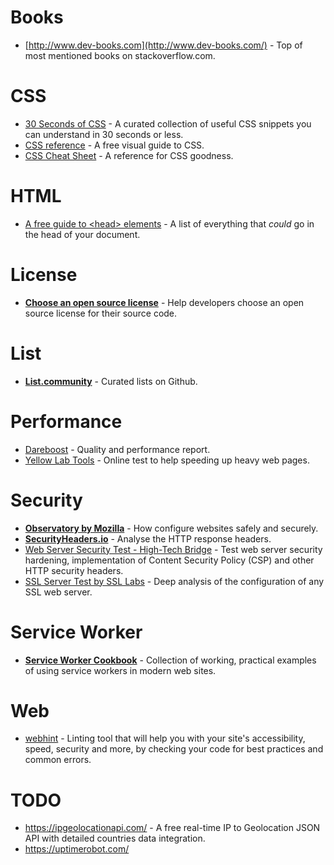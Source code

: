 # Books
* [http://www.dev-books.com](http://www.dev-books.com/) - Top of most mentioned books on stackoverflow.com.

# CSS 
* [30 Seconds of CSS](https://30-seconds.github.io/30-seconds-of-css/#system-font-stack) - A curated collection of useful CSS snippets you can understand in 30 seconds or less.
* [CSS reference](https://cssreference.io/) - A free visual guide to CSS.
* [CSS Cheat Sheet](https://adam-marsden.co.uk/css-cheat-sheet) - A reference for CSS goodness.

# HTML
* [A free guide to \<head> elements](https://gethead.info/) - A list of everything that *could* go in the head of your document.

# License
* **[Choose an open source license](https://choosealicense.com/)** - Help developers choose an open source license for their source code.

# List
* **[List.community](https://list.community/)** - Curated lists on Github.

# Performance
* [Dareboost](https://www.dareboost.com/en/report/5a5166ad0cf263e8dc8b73af) - Quality and performance report.
* [Yellow Lab Tools](https://yellowlab.tools) - Online test to help speeding up heavy web pages.

# Security
* **[Observatory by Mozilla](https://observatory.mozilla.org/)** - How configure  websites safely and securely.
* **[SecurityHeaders.io](https://securityheaders.io/)** - Analyse the HTTP response headers.
* [Web Server Security Test - High-Tech Bridge](https://www.htbridge.com/websec/) - Test web server security hardening, implementation of Content Security Policy (CSP) and other HTTP security headers.
* [SSL Server Test by SSL Labs](https://www.ssllabs.com/ssltest/analyze.html) -  Deep analysis of the configuration of any SSL web server.

# Service Worker
* **[Service Worker Cookbook](https://serviceworke.rs/)** - Collection of working, practical examples of using service workers in modern web sites.

# Web
* [webhint](https://webhint.io/scanner/14fb9213-b392-41a3-8d57-2d3b40f98a3e) - Linting tool that will help you with your site's accessibility, speed, security and more, by checking your code for best practices and common errors.

# TODO
* https://ipgeolocationapi.com/ - A free real-time IP to Geolocation JSON API with detailed countries data integration.
* https://uptimerobot.com/
